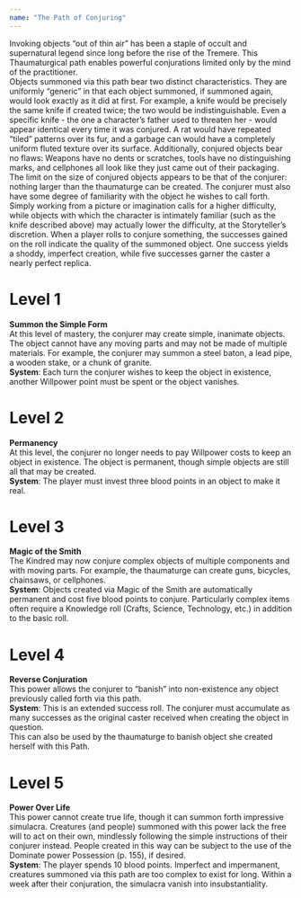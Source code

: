 ```yaml
---
name: "The Path of Conjuring"
---
```


Invoking objects “out of thin air” has been a staple of occult and supernatural legend since long before the rise of the Tremere. This Thaumaturgical path enables powerful conjurations limited only by the mind of the practitioner.<br>Objects summoned via this path bear two distinct characteristics. They are uniformly “generic” in that each object summoned, if summoned again, would look exactly as it did at first. For example, a knife would be precisely the same knife if created twice; the two would be indistinguishable. Even a specific knife - the one a character’s father used to threaten her - would appear identical every time it was conjured. A rat would have repeated “tiled” patterns over its fur, and a garbage can would have a completely uniform fluted texture over its surface. Additionally, conjured objects bear no flaws: Weapons have no dents or scratches, tools have no distinguishing marks, and cellphones all look like they just came out of their packaging.<br>The limit on the size of conjured objects appears to be that of the conjurer: nothing larger than the thaumaturge can be created. The conjurer must also have some degree of familiarity with the object he wishes to call forth. Simply working from a picture or imagination calls for a higher difficulty, while objects with which the character is intimately familiar (such as the knife described above) may actually lower the difficulty, at the Storyteller’s discretion. When a player rolls to conjure something, the successes gained on the roll indicate the quality of the summoned object. One success yields a shoddy, imperfect creation, while five successes garner the caster a nearly perfect replica.

#  Level 1
<b>Summon the Simple Form</b><br>At this level of mastery, the conjurer may create simple, inanimate objects. The object cannot have any moving parts and may not be made of multiple materials. For example, the conjurer may summon a steel baton, a lead pipe, a wooden stake, or a chunk of granite.<br><b>System</b>: Each turn the conjurer wishes to keep the object in existence, another Willpower point must be spent or the object vanishes.

# Level 2
<b>Permanency</b><br>At this level, the conjurer no longer needs to pay Willpower costs to keep an object in existence. The object is permanent, though simple objects are still all that may be created.<br><b>System</b>: The player must invest three blood points in an object to make it real.

# Level 3
<b>Magic of the Smith</b><br>The Kindred may now conjure complex objects of multiple components and with moving parts. For example, the thaumaturge can create guns, bicycles, chainsaws, or cellphones.<br><b>System</b>: Objects created via Magic of the Smith are automatically permanent and cost five blood points to conjure. Particularly complex items often require a Knowledge roll (Crafts, Science, Technology, etc.) in addition to the basic roll.

# Level 4
<b>Reverse Conjuration</b><br>This power allows the conjurer to “banish” into non-existence any object previously called forth via this path.<br><b>System</b>: This is an extended success roll. The conjurer must accumulate as many successes as the original caster received when creating the object in question.<br>This can also be used by the thaumaturge to banish object she created herself with this Path.

# Level 5
<b>Power Over Life</b><br>This power cannot create true life, though it can summon forth impressive simulacra. Creatures (and people) summoned with this power lack the free will to act on their own, mindlessly following the simple instructions of their conjurer instead. People created in this way can be subject to the use of the Dominate power Possession (p. 155), if desired.<br><b>System</b>: The player spends 10 blood points. Imperfect and impermanent, creatures summoned via this path are too complex to exist for long. Within a week after their conjuration, the simulacra vanish into insubstantiality.
